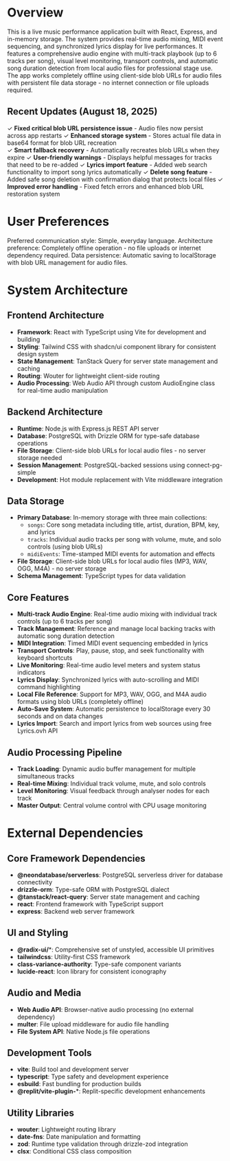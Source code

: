 # Overview

This is a live music performance application built with React, Express, and in-memory storage. The system provides real-time audio mixing, MIDI event sequencing, and synchronized lyrics display for live performances. It features a comprehensive audio engine with multi-track playbook (up to 6 tracks per song), visual level monitoring, transport controls, and automatic song duration detection from local audio files for professional stage use. The app works completely offline using client-side blob URLs for audio files with persistent file data storage - no internet connection or file uploads required.

## Recent Updates (August 18, 2025)

✓ **Fixed critical blob URL persistence issue** - Audio files now persist across app restarts
✓ **Enhanced storage system** - Stores actual file data in base64 format for blob URL recreation  
✓ **Smart fallback recovery** - Automatically recreates blob URLs when they expire
✓ **User-friendly warnings** - Displays helpful messages for tracks that need to be re-added
✓ **Lyrics import feature** - Added web search functionality to import song lyrics automatically
✓ **Delete song feature** - Added safe song deletion with confirmation dialog that protects local files
✓ **Improved error handling** - Fixed fetch errors and enhanced blob URL restoration system

# User Preferences

Preferred communication style: Simple, everyday language.
Architecture preference: Completely offline operation - no file uploads or internet dependency required.
Data persistence: Automatic saving to localStorage with blob URL management for audio files.

# System Architecture

## Frontend Architecture
- **Framework**: React with TypeScript using Vite for development and building
- **Styling**: Tailwind CSS with shadcn/ui component library for consistent design system
- **State Management**: TanStack Query for server state management and caching
- **Routing**: Wouter for lightweight client-side routing
- **Audio Processing**: Web Audio API through custom AudioEngine class for real-time audio manipulation

## Backend Architecture
- **Runtime**: Node.js with Express.js REST API server
- **Database**: PostgreSQL with Drizzle ORM for type-safe database operations
- **File Storage**: Client-side blob URLs for local audio files - no server storage needed
- **Session Management**: PostgreSQL-backed sessions using connect-pg-simple
- **Development**: Hot module replacement with Vite middleware integration

## Data Storage
- **Primary Database**: In-memory storage with three main collections:
  - `songs`: Core song metadata including title, artist, duration, BPM, key, and lyrics
  - `tracks`: Individual audio tracks per song with volume, mute, and solo controls (using blob URLs)
  - `midiEvents`: Time-stamped MIDI events for automation and effects
- **File Storage**: Client-side blob URLs for local audio files (MP3, WAV, OGG, M4A) - no server storage
- **Schema Management**: TypeScript types for data validation

## Core Features
- **Multi-track Audio Engine**: Real-time audio mixing with individual track controls (up to 6 tracks per song)
- **Track Management**: Reference and manage local backing tracks with automatic song duration detection
- **MIDI Integration**: Timed MIDI event sequencing embedded in lyrics
- **Transport Controls**: Play, pause, stop, and seek functionality with keyboard shortcuts
- **Live Monitoring**: Real-time audio level meters and system status indicators
- **Lyrics Display**: Synchronized lyrics with auto-scrolling and MIDI command highlighting
- **Local File Reference**: Support for MP3, WAV, OGG, and M4A audio formats using blob URLs (completely offline)
- **Auto-Save System**: Automatic persistence to localStorage every 30 seconds and on data changes
- **Lyrics Import**: Search and import lyrics from web sources using free Lyrics.ovh API

## Audio Processing Pipeline
- **Track Loading**: Dynamic audio buffer management for multiple simultaneous tracks
- **Real-time Mixing**: Individual track volume, mute, and solo controls
- **Level Monitoring**: Visual feedback through analyser nodes for each track
- **Master Output**: Central volume control with CPU usage monitoring

# External Dependencies

## Core Framework Dependencies
- **@neondatabase/serverless**: PostgreSQL serverless driver for database connectivity
- **drizzle-orm**: Type-safe ORM with PostgreSQL dialect
- **@tanstack/react-query**: Server state management and caching
- **react**: Frontend framework with TypeScript support
- **express**: Backend web server framework

## UI and Styling
- **@radix-ui/***: Comprehensive set of unstyled, accessible UI primitives
- **tailwindcss**: Utility-first CSS framework
- **class-variance-authority**: Type-safe component variants
- **lucide-react**: Icon library for consistent iconography

## Audio and Media
- **Web Audio API**: Browser-native audio processing (no external dependency)
- **multer**: File upload middleware for audio file handling
- **File System API**: Native Node.js file operations

## Development Tools
- **vite**: Build tool and development server
- **typescript**: Type safety and development experience
- **esbuild**: Fast bundling for production builds
- **@replit/vite-plugin-***: Replit-specific development enhancements

## Utility Libraries
- **wouter**: Lightweight routing library
- **date-fns**: Date manipulation and formatting
- **zod**: Runtime type validation through drizzle-zod integration
- **clsx**: Conditional CSS class composition